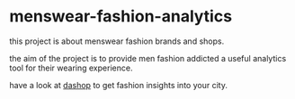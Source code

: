 # menswear-fashion-analytics
this project is about menswear fashion brands and shops.  

the aim of the project is to provide men fashion addicted a useful analytics tool for their wearing experience.

have a look at [dashop](https://actuarialdatascience.shinyapps.io/dashop/) to get fashion insights into your city.

